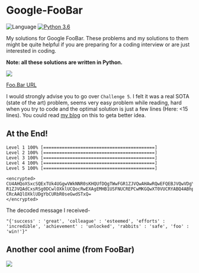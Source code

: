 # Google-FooBar

![Language](https://img.shields.io/badge/language-Python-green.svg)
[![Python 3.6](https://img.shields.io/badge/python-3.5|3.6|3.7-blue.svg)](https://www.python.org/downloads/release/python-360/)

My solutions for Google FooBar.
These problems and my solutions to them might be quite 
helpful if you are preparing for a coding interview or are just interested in coding.

**Note: all these solutions are written in Python.**

![](images/rabbit_animation.gif)

[Foo.Bar URL](https://foobar.withgoogle.com/)

I would strongly advise you to go over `Challenge 5`. I felt it was a real SOTA (state of the art) problem, seems very easy problem
while reading, hard when you try to code and the optimal solution is just a few lines (Here: <15 lines). You could read 
[my blog](http://datasets.rishit.tech/Blogs/A-SOTA-Coding-Problem/)
on this to geta better idea.

## At the End!

```
Level 1 100% [==========================================]
Level 2 100% [==========================================]
Level 3 100% [==========================================]
Level 4 100% [==========================================]
Level 5 100% [==========================================]

<encrypted>
CU4AHQoXSxcSQExTUk4UGgwVWkNNR0sKHQUfDQgTWwFGR1ZJVQwAHAwRQwEFQEBJVQwVDgYGWhdG R1ZJVQAdCxsRSg0DCwlOXklUCQocRwEXAgEMHB1USFNUCREPCwMKGQwXT0VUCRYABQ4ABhpUSFNU CRcAAQlOXklUDgYbCURbR0seGwdSTxQ=
</encrypted>
```

The decoded message I received-

```
"{'success' : 'great', 'colleague' : 'esteemed', 'efforts' : 'incredible', 'achievement' : 'unlocked', 'rabbits' : 'safe', 'foo' : 'win!'}"
```

## Another cool anime (from FooBar)

![](images/rabbit_animation_var2.gif)
